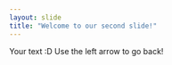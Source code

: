 ```yaml
---
layout: slide
title: "Welcome to our second slide!"
---
```

Your text :D
Use the left arrow to go back!
